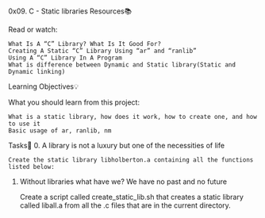 0x09. C - Static libraries
Resources📚

Read or watch:

    What Is A “C” Library? What Is It Good For?
    Creating A Static “C” Library Using “ar” and “ranlib”
    Using A “C” Library In A Program
    What is difference between Dynamic and Static library(Static and Dynamic linking)

Learning Objectives💡

What you should learn from this project:

    What is a static library, how does it work, how to create one, and how to use it
    Basic usage of ar, ranlib, nm

Tasks📝
0. A library is not a luxury but one of the necessities of life

    Create the static library libholberton.a containing all the functions listed below:

1. Without libraries what have we? We have no past and no future

    Create a script called create_static_lib.sh that creates a static library called liball.a from all the .c files that are in the current directory.

